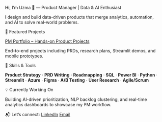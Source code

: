 Hi, I’m Uzma 👋 — Product Manager | Data & AI Enthusiast

I design and build data-driven products that merge analytics, automation, and AI to solve real-world problems.

🚀 Featured Projects

[PM Portfolio – Hands-on Product Projects](https://github.com/UzmaPSU/pm-portfolio-uzma)

End-to-end projects including PRDs, research plans, Streamlit demos, and mobile prototypes.

🧩 Skills & Tools

**Product Strategy** · **PRD Writing** · **Roadmapping** · **SQL** · **Power BI** · **Python** · **Streamlit** · **Azure** · **Figma** · **A/B Testing** · **User Research** · **Agile/Scrum**

💡 Currently Working On

Building AI-driven prioritization, NLP backlog clustering, and real-time analytics dashboards to showcase my PM workflow.

📬 Let’s connect:
[LinkedIn](https://www.linkedin.com/in/uzmamustafaa/)
[Email](uzmamustafaa@gmail.com)
